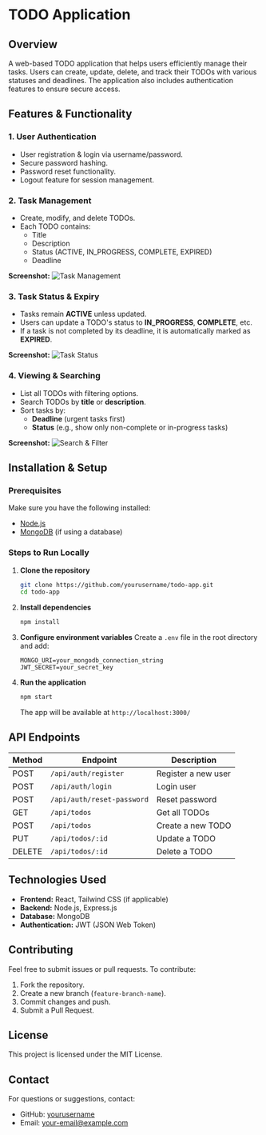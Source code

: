 # TODO Application

## Overview
A web-based TODO application that helps users efficiently manage their tasks. Users can create, update, delete, and track their TODOs with various statuses and deadlines. The application also includes authentication features to ensure secure access.

## Features & Functionality

### 1. User Authentication
- User registration & login via username/password.
- Secure password hashing.
- Password reset functionality.
- Logout feature for session management.

### 2. Task Management
- Create, modify, and delete TODOs.
- Each TODO contains:
  - Title
  - Description
  - Status (ACTIVE, IN_PROGRESS, COMPLETE, EXPIRED)
  - Deadline

**Screenshot:**
![Task Management](./screenshots/task_management.png)

### 3. Task Status & Expiry
- Tasks remain **ACTIVE** unless updated.
- Users can update a TODO's status to **IN_PROGRESS**, **COMPLETE**, etc.
- If a task is not completed by its deadline, it is automatically marked as **EXPIRED**.

**Screenshot:**
![Task Status](./screenshots/task_status.png)

### 4. Viewing & Searching
- List all TODOs with filtering options.
- Search TODOs by **title** or **description**.
- Sort tasks by:
  - **Deadline** (urgent tasks first)
  - **Status** (e.g., show only non-complete or in-progress tasks)

**Screenshot:**
![Search & Filter](./screenshots/search_filter.png)

## Installation & Setup

### Prerequisites
Make sure you have the following installed:
- [Node.js](https://nodejs.org/)
- [MongoDB](https://www.mongodb.com/) (if using a database)

### Steps to Run Locally

1. **Clone the repository**
   ```bash
   git clone https://github.com/yourusername/todo-app.git
   cd todo-app
   ```

2. **Install dependencies**
   ```bash
   npm install
   ```

3. **Configure environment variables**
   Create a `.env` file in the root directory and add:
   ```plaintext
   MONGO_URI=your_mongodb_connection_string
   JWT_SECRET=your_secret_key
   ```

4. **Run the application**
   ```bash
   npm start
   ```
   The app will be available at `http://localhost:3000/`

## API Endpoints

| Method | Endpoint       | Description                     |
|--------|--------------|---------------------------------|
| POST   | `/api/auth/register` | Register a new user         |
| POST   | `/api/auth/login` | Login user                   |
| POST   | `/api/auth/reset-password` | Reset password     |
| GET    | `/api/todos` | Get all TODOs                   |
| POST   | `/api/todos` | Create a new TODO               |
| PUT    | `/api/todos/:id` | Update a TODO                |
| DELETE | `/api/todos/:id` | Delete a TODO                |

## Technologies Used
- **Frontend:** React, Tailwind CSS (if applicable)
- **Backend:** Node.js, Express.js
- **Database:** MongoDB
- **Authentication:** JWT (JSON Web Token)

## Contributing
Feel free to submit issues or pull requests. To contribute:
1. Fork the repository.
2. Create a new branch (`feature-branch-name`).
3. Commit changes and push.
4. Submit a Pull Request.

## License
This project is licensed under the MIT License.

## Contact
For questions or suggestions, contact:
- GitHub: [yourusername](https://github.com/yourusername)
- Email: your-email@example.com

